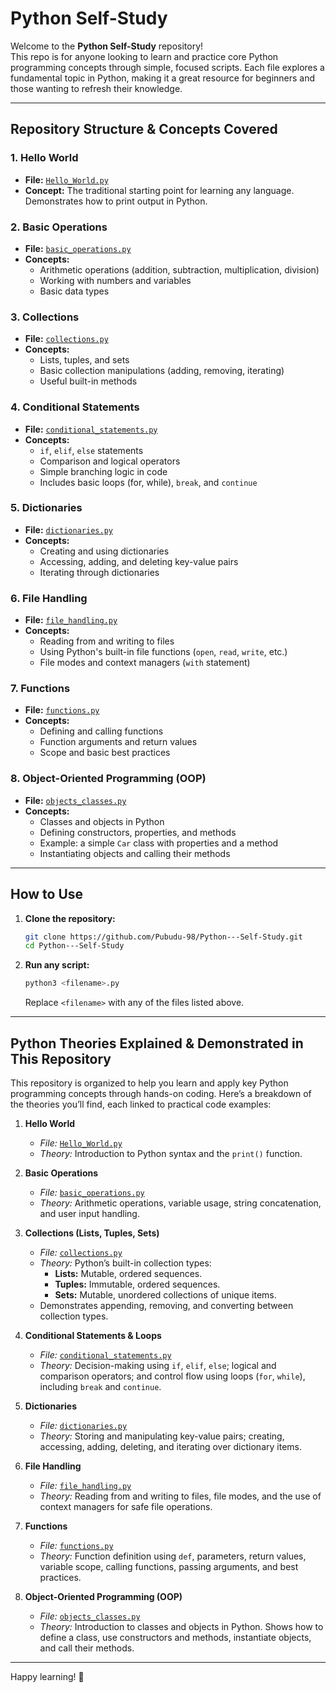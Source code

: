 # Python Self-Study

Welcome to the **Python Self-Study** repository!  
This repo is for anyone looking to learn and practice core Python programming concepts through simple, focused scripts. Each file explores a fundamental topic in Python, making it a great resource for beginners and those wanting to refresh their knowledge.

---

## Repository Structure & Concepts Covered

### 1. Hello World
- **File:** [`Hello_World.py`](Hello_World.py)
- **Concept:** The traditional starting point for learning any language. Demonstrates how to print output in Python.

### 2. Basic Operations
- **File:** [`basic_operations.py`](basic_operations.py)
- **Concepts:**  
  - Arithmetic operations (addition, subtraction, multiplication, division)
  - Working with numbers and variables
  - Basic data types

### 3. Collections
- **File:** [`collections.py`](collections.py)
- **Concepts:**  
  - Lists, tuples, and sets
  - Basic collection manipulations (adding, removing, iterating)
  - Useful built-in methods

### 4. Conditional Statements
- **File:** [`conditional_statements.py`](conditional_statements.py)
- **Concepts:**  
  - `if`, `elif`, `else` statements
  - Comparison and logical operators
  - Simple branching logic in code
  - Includes basic loops (for, while), `break`, and `continue`

### 5. Dictionaries
- **File:** [`dictionaries.py`](dictionaries.py)
- **Concepts:**  
  - Creating and using dictionaries
  - Accessing, adding, and deleting key-value pairs
  - Iterating through dictionaries

### 6. File Handling
- **File:** [`file_handling.py`](file_handling.py)
- **Concepts:**  
  - Reading from and writing to files
  - Using Python's built-in file functions (`open`, `read`, `write`, etc.)
  - File modes and context managers (`with` statement)

### 7. Functions
- **File:** [`functions.py`](functions.py)
- **Concepts:**  
  - Defining and calling functions
  - Function arguments and return values
  - Scope and basic best practices

### 8. Object-Oriented Programming (OOP)
- **File:** [`objects_classes.py`](objects_classes.py)
- **Concepts:**  
  - Classes and objects in Python
  - Defining constructors, properties, and methods
  - Example: a simple `Car` class with properties and a method
  - Instantiating objects and calling their methods

---

## How to Use

1. **Clone the repository:**
   ```bash
   git clone https://github.com/Pubudu-98/Python---Self-Study.git
   cd Python---Self-Study
   ```

2. **Run any script:**
   ```bash
   python3 <filename>.py
   ```
   Replace `<filename>` with any of the files listed above.

---

## Python Theories Explained & Demonstrated in This Repository

This repository is organized to help you learn and apply key Python programming concepts through hands-on coding. Here’s a breakdown of the theories you’ll find, each linked to practical code examples:

1. **Hello World**
   - *File:* [`Hello_World.py`](Hello_World.py)
   - *Theory:* Introduction to Python syntax and the `print()` function.

2. **Basic Operations**
   - *File:* [`basic_operations.py`](basic_operations.py)
   - *Theory:* Arithmetic operations, variable usage, string concatenation, and user input handling.

3. **Collections (Lists, Tuples, Sets)**
   - *File:* [`collections.py`](collections.py)
   - *Theory:* Python’s built-in collection types:  
     - **Lists:** Mutable, ordered sequences.  
     - **Tuples:** Immutable, ordered sequences.  
     - **Sets:** Mutable, unordered collections of unique items.
   - Demonstrates appending, removing, and converting between collection types.

4. **Conditional Statements & Loops**
   - *File:* [`conditional_statements.py`](conditional_statements.py)
   - *Theory:* Decision-making using `if`, `elif`, `else`; logical and comparison operators; and control flow using loops (`for`, `while`), including `break` and `continue`.

5. **Dictionaries**
   - *File:* [`dictionaries.py`](dictionaries.py)
   - *Theory:* Storing and manipulating key-value pairs; creating, accessing, adding, deleting, and iterating over dictionary items.

6. **File Handling**
   - *File:* [`file_handling.py`](file_handling.py)
   - *Theory:* Reading from and writing to files, file modes, and the use of context managers for safe file operations.

7. **Functions**
   - *File:* [`functions.py`](functions.py)
   - *Theory:* Function definition using `def`, parameters, return values, variable scope, calling functions, passing arguments, and best practices.

8. **Object-Oriented Programming (OOP)**
   - *File:* [`objects_classes.py`](objects_classes.py)
   - *Theory:* Introduction to classes and objects in Python. Shows how to define a class, use constructors and methods, instantiate objects, and call their methods.

---

Happy learning! 🚀
